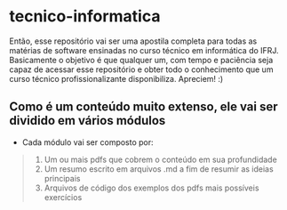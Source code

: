 # tecnico-informatica

Então, esse repositório vai ser uma apostila completa para todas as matérias de software ensinadas no curso técnico em informática do IFRJ.
Basicamente o objetivo é que qualquer um, com tempo e paciência seja capaz de acessar esse repositório e obter todo o conhecimento que um curso técnico profissionalizante disponibiliza.
Apreciem! :)

## Como é um conteúdo muito extenso, ele vai ser dividido em vários módulos
- Cada módulo vai ser composto por:
> 1. Um ou mais pdfs que cobrem o conteúdo em sua profundidade
> 2. Um resumo escrito em arquivos .md a fim de resumir as ideias principais
> 3. Arquivos de código dos exemplos dos pdfs mais possíveis exercícios

